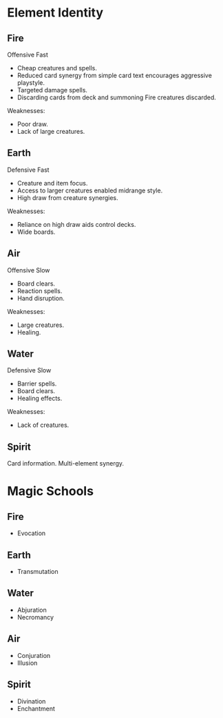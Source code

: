 # Element Identity

## Fire

Offensive Fast

- Cheap creatures and spells.
- Reduced card synergy from simple card text encourages aggressive playstyle.
- Targeted damage spells.
- Discarding cards from deck and summoning Fire creatures discarded.

Weaknesses:

- Poor draw.
- Lack of large creatures.

## Earth

Defensive Fast

- Creature and item focus.
- Access to larger creatures enabled midrange style.
- High draw from creature synergies.

Weaknesses:

- Reliance on high draw aids control decks.
- Wide boards.

## Air

Offensive Slow

- Board clears.
- Reaction spells.
- Hand disruption.

Weaknesses:

- Large creatures.
- Healing.

## Water

Defensive Slow

- Barrier spells.
- Board clears.
- Healing effects.

Weaknesses:

- Lack of creatures.

## Spirit

Card information. Multi-element synergy.

# Magic Schools

## Fire

- Evocation

## Earth

- Transmutation

## Water

- Abjuration
- Necromancy

## Air

- Conjuration
- Illusion

## Spirit

- Divination
- Enchantment